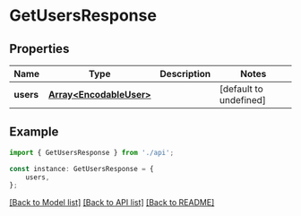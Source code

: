 # GetUsersResponse


## Properties

Name | Type | Description | Notes
------------ | ------------- | ------------- | -------------
**users** | [**Array&lt;EncodableUser&gt;**](EncodableUser.md) |  | [default to undefined]

## Example

```typescript
import { GetUsersResponse } from './api';

const instance: GetUsersResponse = {
    users,
};
```

[[Back to Model list]](../README.md#documentation-for-models) [[Back to API list]](../README.md#documentation-for-api-endpoints) [[Back to README]](../README.md)
